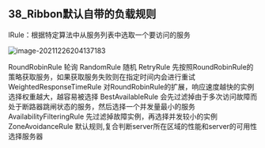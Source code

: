 ## 38_Ribbon默认自带的负载规则

lRule：根据特定算法中从服务列表中选取一个要访问的服务

![image-20211226204137183](https://gitee.com/zouyu0310/images/raw/master/img/20211226204137.png)



RoundRobinRule 轮询
RandomRule 随机
RetryRule 先按照RoundRobinRule的策略获取服务，如果获取服务失败则在指定时间内会进行重试
WeightedResponseTimeRule 对RoundRobinRule的扩展，响应速度越快的实例选择权重越大，越容易被选择
BestAvailableRule 会先过滤掉由于多次访问故障而处于断路器跳闸状态的服务，然后选择一个并发量最小的服务
AvailabilityFilteringRule 先过滤掉故障实例，再选择并发较小的实例
ZoneAvoidanceRule 默认规则,复合判断server所在区域的性能和server的可用性选择服务器
